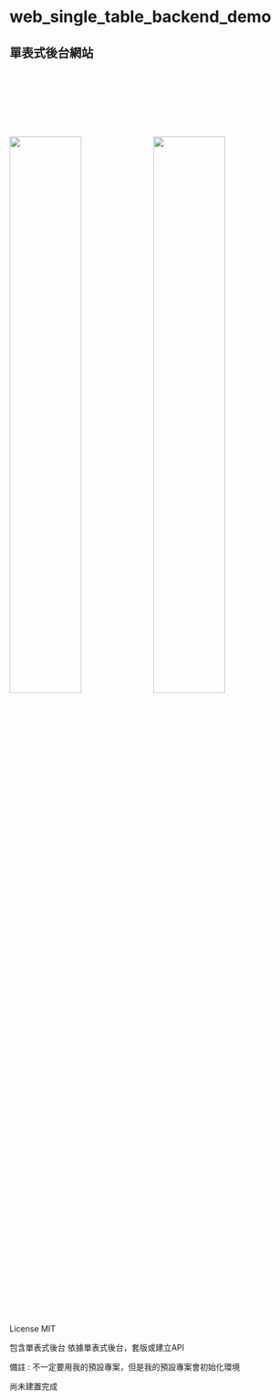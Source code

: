 # web_single_table_backend_demo
## 單表式後台網站

<br>
<br>
<br>
<br>
<br>
<br>


<img src='https://github.com/hahaha0417/web_single_table_backend_demo/blob/master/laravel.png' width=50%><img src='https://github.com/hahaha0417/web_single_table_backend_demo/blob/master/p_h_p%20framework.png' width=50%> 


<br>
<br>
<br>
<br>
<br>
<br>



License MIT

包含單表式後台
依據單表式後台，套版或建立API

備註 : 不一定要用我的預設專案，但是我的預設專案會初始化環境

尚未建置完成
